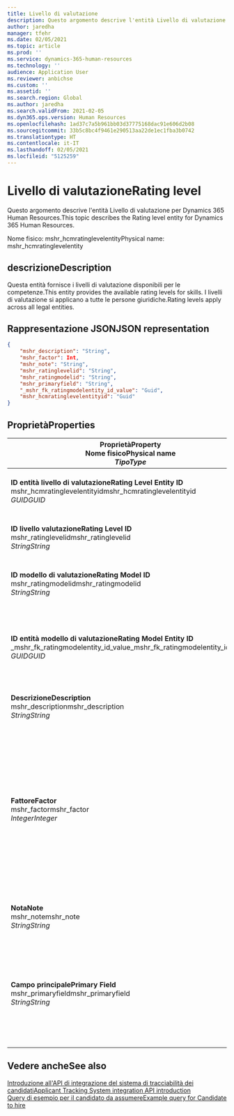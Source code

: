```yaml
---
title: Livello di valutazione
description: Questo argomento descrive l'entità Livello di valutazione per Dynamics 365 Human Resources.
author: jaredha
manager: tfehr
ms.date: 02/05/2021
ms.topic: article
ms.prod: ''
ms.service: dynamics-365-human-resources
ms.technology: ''
audience: Application User
ms.reviewer: anbichse
ms.custom: ''
ms.assetid: ''
ms.search.region: Global
ms.author: jaredha
ms.search.validFrom: 2021-02-05
ms.dyn365.ops.version: Human Resources
ms.openlocfilehash: 1ad37c7a5b961bb03d37775168dac91e606d2b08
ms.sourcegitcommit: 33b5c8bc4f9461e290513aa22de1ec1fba3b0742
ms.translationtype: HT
ms.contentlocale: it-IT
ms.lasthandoff: 02/05/2021
ms.locfileid: "5125259"
---
```

# <a name="rating-level"></a><span data-ttu-id="2315c-103">Livello di valutazione</span><span class="sxs-lookup"><span data-stu-id="2315c-103">Rating level</span></span>

<span data-ttu-id="2315c-104">Questo argomento descrive l'entità Livello di valutazione per Dynamics 365 Human Resources.</span><span class="sxs-lookup"><span data-stu-id="2315c-104">This topic describes the Rating level entity for Dynamics 365 Human Resources.</span></span>

<span data-ttu-id="2315c-105">Nome fisico: mshr_hcmratinglevelentity</span><span class="sxs-lookup"><span data-stu-id="2315c-105">Physical name: mshr_hcmratinglevelentity</span></span>

## <a name="description"></a><span data-ttu-id="2315c-106">descrizione</span><span class="sxs-lookup"><span data-stu-id="2315c-106">Description</span></span>

<span data-ttu-id="2315c-107">Questa entità fornisce i livelli di valutazione disponibili per le competenze.</span><span class="sxs-lookup"><span data-stu-id="2315c-107">This entity provides the available rating levels for skills.</span></span> <span data-ttu-id="2315c-108">I livelli di valutazione si applicano a tutte le persone giuridiche.</span><span class="sxs-lookup"><span data-stu-id="2315c-108">Rating levels apply across all legal entities.</span></span>

## <a name="json-representation"></a><span data-ttu-id="2315c-109">Rappresentazione JSON</span><span class="sxs-lookup"><span data-stu-id="2315c-109">JSON representation</span></span>

```json
{
    "mshr_description": "String",
    "mshr_factor": Int,
    "mshr_note": "String",
    "mshr_ratinglevelid": "String",
    "mshr_ratingmodelid": "String",
    "mshr_primaryfield": "String",
    "_mshr_fk_ratingmodelentity_id_value": "Guid",
    "mshr_hcmratinglevelentityid": "Guid"
}
```

## <a name="properties"></a><span data-ttu-id="2315c-110">Proprietà</span><span class="sxs-lookup"><span data-stu-id="2315c-110">Properties</span></span>

| <span data-ttu-id="2315c-111">Proprietà</span><span class="sxs-lookup"><span data-stu-id="2315c-111">Property</span></span><br><span data-ttu-id="2315c-112">**Nome fisico**</span><span class="sxs-lookup"><span data-stu-id="2315c-112">**Physical name**</span></span><br><span data-ttu-id="2315c-113">**_Tipo_**</span><span class="sxs-lookup"><span data-stu-id="2315c-113">**_Type_**</span></span> | <span data-ttu-id="2315c-114">Utilizza</span><span class="sxs-lookup"><span data-stu-id="2315c-114">Use</span></span> | <span data-ttu-id="2315c-115">descrizione</span><span class="sxs-lookup"><span data-stu-id="2315c-115">Description</span></span> |
| --- | --- | --- |
| <span data-ttu-id="2315c-116">**ID entità livello di valutazione**</span><span class="sxs-lookup"><span data-stu-id="2315c-116">**Rating Level Entity ID**</span></span><br><span data-ttu-id="2315c-117">mshr_hcmratinglevelentityid</span><span class="sxs-lookup"><span data-stu-id="2315c-117">mshr_hcmratinglevelentityid</span></span><br><span data-ttu-id="2315c-118">*GUID*</span><span class="sxs-lookup"><span data-stu-id="2315c-118">*GUID*</span></span> | <span data-ttu-id="2315c-119">Sola lettura</span><span class="sxs-lookup"><span data-stu-id="2315c-119">Read-only</span></span><br><span data-ttu-id="2315c-120">Richiesto</span><span class="sxs-lookup"><span data-stu-id="2315c-120">Required</span></span><br><span data-ttu-id="2315c-121">Generato dal sistema</span><span class="sxs-lookup"><span data-stu-id="2315c-121">System-generated</span></span> | <span data-ttu-id="2315c-122">L'identificatore univoco generato dal sistema per il livello.</span><span class="sxs-lookup"><span data-stu-id="2315c-122">The system-generated unique identifier for the level.</span></span> |
| <span data-ttu-id="2315c-123">**ID livello valutazione**</span><span class="sxs-lookup"><span data-stu-id="2315c-123">**Rating Level ID**</span></span><br><span data-ttu-id="2315c-124">mshr_ratinglevelid</span><span class="sxs-lookup"><span data-stu-id="2315c-124">mshr_ratinglevelid</span></span><br><span data-ttu-id="2315c-125">*String*</span><span class="sxs-lookup"><span data-stu-id="2315c-125">*String*</span></span> | <span data-ttu-id="2315c-126">Lettura/scrittura</span><span class="sxs-lookup"><span data-stu-id="2315c-126">Read/write</span></span><br><span data-ttu-id="2315c-127">Richiesto</span><span class="sxs-lookup"><span data-stu-id="2315c-127">Required</span></span> | <span data-ttu-id="2315c-128">Identificatore univoco leggibile dall'utente per il livello.</span><span class="sxs-lookup"><span data-stu-id="2315c-128">User-readable unique identifier for the level.</span></span> |
| <span data-ttu-id="2315c-129">**ID modello di valutazione**</span><span class="sxs-lookup"><span data-stu-id="2315c-129">**Rating Model ID**</span></span><br><span data-ttu-id="2315c-130">mshr_ratingmodelid</span><span class="sxs-lookup"><span data-stu-id="2315c-130">mshr_ratingmodelid</span></span><br><span data-ttu-id="2315c-131">*String*</span><span class="sxs-lookup"><span data-stu-id="2315c-131">*String*</span></span> | <span data-ttu-id="2315c-132">Lettura/scrittura</span><span class="sxs-lookup"><span data-stu-id="2315c-132">Read/write</span></span><br><span data-ttu-id="2315c-133">Richiesto</span><span class="sxs-lookup"><span data-stu-id="2315c-133">Required</span></span> | <span data-ttu-id="2315c-134">Il modello di valutazione a cui appartiene il livello di valutazione.</span><span class="sxs-lookup"><span data-stu-id="2315c-134">The rating model to which the rating level belongs.</span></span> |
| <span data-ttu-id="2315c-135">**ID entità modello di valutazione**</span><span class="sxs-lookup"><span data-stu-id="2315c-135">**Rating Model Entity ID**</span></span><br><span data-ttu-id="2315c-136">_mshr_fk_ratingmodelentity_id_value</span><span class="sxs-lookup"><span data-stu-id="2315c-136">_mshr_fk_ratingmodelentity_id_value</span></span><br><span data-ttu-id="2315c-137">*GUID*</span><span class="sxs-lookup"><span data-stu-id="2315c-137">*GUID*</span></span> | <span data-ttu-id="2315c-138">Sola lettura</span><span class="sxs-lookup"><span data-stu-id="2315c-138">Read-only</span></span><br><span data-ttu-id="2315c-139">Richiesto</span><span class="sxs-lookup"><span data-stu-id="2315c-139">Required</span></span><br><span data-ttu-id="2315c-140">Chiave esterna: mshr_hcmratingmodelentityid di mshr_hcmratingmodelentity</span><span class="sxs-lookup"><span data-stu-id="2315c-140">Foreign key: mshr_hcmratingmodelentityid of mshr_hcmratingmodelentity</span></span> | <span data-ttu-id="2315c-141">L'identificatore generato dal sistema per il modello di valutazione a cui appartiene il livello di valutazione.</span><span class="sxs-lookup"><span data-stu-id="2315c-141">The system-generated identifier for the rating model to which the rating level belongs.</span></span> |
| <span data-ttu-id="2315c-142">**Descrizione**</span><span class="sxs-lookup"><span data-stu-id="2315c-142">**Description**</span></span><br><span data-ttu-id="2315c-143">mshr_description</span><span class="sxs-lookup"><span data-stu-id="2315c-143">mshr_description</span></span><br><span data-ttu-id="2315c-144">*String*</span><span class="sxs-lookup"><span data-stu-id="2315c-144">*String*</span></span> | <span data-ttu-id="2315c-145">Lettura/scrittura</span><span class="sxs-lookup"><span data-stu-id="2315c-145">Read/write</span></span><br><span data-ttu-id="2315c-146">Richiesto</span><span class="sxs-lookup"><span data-stu-id="2315c-146">Required</span></span> | <span data-ttu-id="2315c-147">La descrizione del livello di valutazione.</span><span class="sxs-lookup"><span data-stu-id="2315c-147">The description of the rating level.</span></span> |
| <span data-ttu-id="2315c-148">**Fattore**</span><span class="sxs-lookup"><span data-stu-id="2315c-148">**Factor**</span></span><br><span data-ttu-id="2315c-149">mshr_factor</span><span class="sxs-lookup"><span data-stu-id="2315c-149">mshr_factor</span></span><br><span data-ttu-id="2315c-150">*Integer*</span><span class="sxs-lookup"><span data-stu-id="2315c-150">*Integer*</span></span> | <span data-ttu-id="2315c-151">Lettura/scrittura</span><span class="sxs-lookup"><span data-stu-id="2315c-151">Read/write</span></span><br><span data-ttu-id="2315c-152">Richiesto</span><span class="sxs-lookup"><span data-stu-id="2315c-152">Required</span></span> | <span data-ttu-id="2315c-153">Il fattore per il livello di valutazione.</span><span class="sxs-lookup"><span data-stu-id="2315c-153">The factor for the rating level.</span></span> <span data-ttu-id="2315c-154">Quando si confrontano gli articoli con un numero di livelli di valutazione diversi, il fattore viene utilizzato per normalizzare i punteggi.</span><span class="sxs-lookup"><span data-stu-id="2315c-154">When you compare items with a different number of rating levels, the factor is used to normalize the scores.</span></span> <span data-ttu-id="2315c-155">Il valore deve essere un numero intero compreso tra 0 e 9.</span><span class="sxs-lookup"><span data-stu-id="2315c-155">The value must be an integer between 0 and 9.</span></span> |
| <span data-ttu-id="2315c-156">**Nota**</span><span class="sxs-lookup"><span data-stu-id="2315c-156">**Note**</span></span><br><span data-ttu-id="2315c-157">mshr_note</span><span class="sxs-lookup"><span data-stu-id="2315c-157">mshr_note</span></span><br><span data-ttu-id="2315c-158">*String*</span><span class="sxs-lookup"><span data-stu-id="2315c-158">*String*</span></span> | <span data-ttu-id="2315c-159">Lettura/scrittura</span><span class="sxs-lookup"><span data-stu-id="2315c-159">Read/write</span></span><br><span data-ttu-id="2315c-160">Facoltativo</span><span class="sxs-lookup"><span data-stu-id="2315c-160">Optional</span></span> | <span data-ttu-id="2315c-161">Eventuali note associate al livello di valutazione.</span><span class="sxs-lookup"><span data-stu-id="2315c-161">Any notes associated with the rating level.</span></span> |
| <span data-ttu-id="2315c-162">**Campo principale**</span><span class="sxs-lookup"><span data-stu-id="2315c-162">**Primary Field**</span></span><br><span data-ttu-id="2315c-163">mshr_primaryfield</span><span class="sxs-lookup"><span data-stu-id="2315c-163">mshr_primaryfield</span></span><br><span data-ttu-id="2315c-164">*String*</span><span class="sxs-lookup"><span data-stu-id="2315c-164">*String*</span></span> | <span data-ttu-id="2315c-165">Sola lettura</span><span class="sxs-lookup"><span data-stu-id="2315c-165">Read-only</span></span><br><span data-ttu-id="2315c-166">Richiesto</span><span class="sxs-lookup"><span data-stu-id="2315c-166">Required</span></span> | <span data-ttu-id="2315c-167">Campo da utilizzare come un identificatore principale del record dell'entità.</span><span class="sxs-lookup"><span data-stu-id="2315c-167">Field to be used as an identifier of the entity record.</span></span> <span data-ttu-id="2315c-168">Combinazione di ID livello di valutazione e ID modello di valutazione.</span><span class="sxs-lookup"><span data-stu-id="2315c-168">Combination of rating level ID and rating model ID.</span></span> |

## <a name="see-also"></a><span data-ttu-id="2315c-169">Vedere anche</span><span class="sxs-lookup"><span data-stu-id="2315c-169">See also</span></span>

[<span data-ttu-id="2315c-170">Introduzione all'API di integrazione del sistema di tracciabilità dei candidati</span><span class="sxs-lookup"><span data-stu-id="2315c-170">Applicant Tracking System integration API introduction</span></span>](hr-admin-integration-ats-api-introduction.md)<br>
[<span data-ttu-id="2315c-171">Query di esempio per il candidato da assumere</span><span class="sxs-lookup"><span data-stu-id="2315c-171">Example query for Candidate to hire</span></span>](hr-admin-integration-ats-api-candidate-to-hire-example-query.md)

